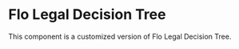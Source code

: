 <!-- @license CC0-1.0 -->

# Flo Legal Decision Tree

This component is a customized version of Flo Legal Decision Tree.

